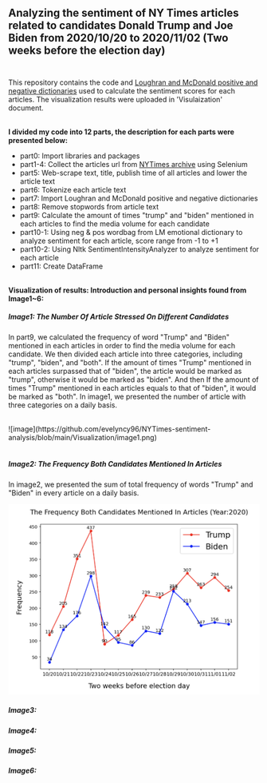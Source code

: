  ## Analyzing the sentiment of NY Times articles related to candidates Donald Trump and Joe Biden from 2020/10/20 to 2020/11/02 (Two weeks before the election day) <br><br>
 
 
 This repository contains the code and [Loughran and McDonald positive and negative dictionaries](https://sraf.nd.edu/textual-analysis/resources/) used to calculate the sentiment scores for each articles. The visualization results were uploaded in 'Visulaization' document. <br><br>



**I divided my code into 12 parts, the description for each parts were presented below:** <br>
* part0: Import libraries and packages
* part1-4: Collect the articles url from [NYTimes archive](https://help.nytimes.com/hc/en-us/articles/115014772767-Archives) using Selenium
* part5: Web-scrape text, title, publish time of all articles and lower the article text
* part6: Tokenize each article text
* part7: Import Loughran and McDonald positive and negative dictionaries
* part8: Remove stopwords from article text
* part9: Calculate the amount of times "trump" and "biden" mentioned in each articles to find the media volume for each candidate
* part10-1: Using neg & pos wordbag from LM emotional dictionary to analyze sentiment for each article, score range from -1 to +1
* part10-2: Using Nltk SentimentIntensityAnalyzer to analyze sentiment for each article
* part11: Create DataFrame <br><br>

**Visualization of results: Introduction and personal insights found from Image1~6:** <br>

##### Image1: The Number Of Article Stressed On Different Candidates<br>

In part9, we calculated the frequency of word "Trump" and "Biden" mentioned in each articles in order to find the media volume for each candidate. We then divided each article into three categories, including "trump", "biden", and "both". If the amount of times "Trump" mentioned in each articles surpassed that of "biden", the article would be marked as "trump", otherwise it would be marked as "biden". And then If the amount of times "Trump" mentioned in each articles equals to that of "biden", it would be marked as "both". In image1, we presented the number of article with three categories on a daily basis.

<br>
![image](https://github.com/evelyncy96/NYTimes-sentiment-analysis/blob/main/Visualization/image1.png)
<br><br>


##### Image2: The Frequency Both Candidates Mentioned In Articles<br>

In image2, we presented the sum of total frequency of words "Trump" and "Biden" in every article on a daily basis.<br>

![image](https://github.com/evelyncy96/NYTimes-sentiment-analysis/blob/main/Visualization/image2.png)


##### Image3:


##### Image4:


##### Image5:


##### Image6:





